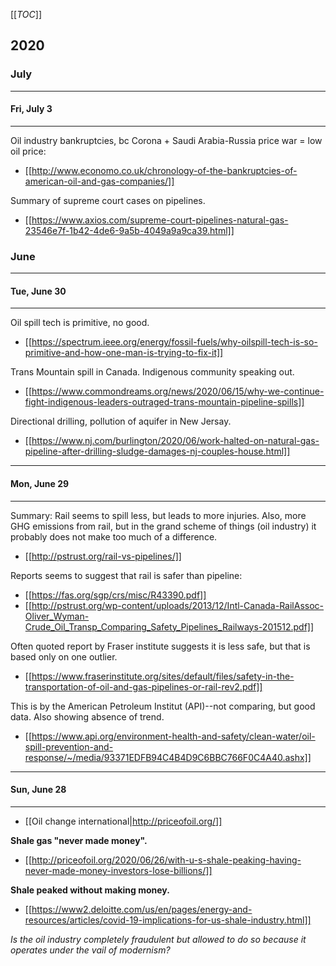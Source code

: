 [[_TOC_]]

## 2020

### July

---

#### Fri, July 3

---

Oil industry bankruptcies, bc Corona + Saudi Arabia-Russia price war = low oil price:

* [[http://www.economo.co.uk/chronology-of-the-bankruptcies-of-american-oil-and-gas-companies/]]

Summary of supreme court cases on pipelines.

* [[https://www.axios.com/supreme-court-pipelines-natural-gas-23546e7f-1b42-4de6-9a5b-4049a9a9ca39.html]]

### June

---

#### Tue, June 30

---

Oil spill tech is primitive, no good.

* [[https://spectrum.ieee.org/energy/fossil-fuels/why-oilspill-tech-is-so-primitive-and-how-one-man-is-trying-to-fix-it]]

Trans Mountain spill in Canada. Indigenous community speaking out.

* [[https://www.commondreams.org/news/2020/06/15/why-we-continue-fight-indigenous-leaders-outraged-trans-mountain-pipeline-spills]]

Directional drilling, pollution of aquifer in New Jersay.

* [[https://www.nj.com/burlington/2020/06/work-halted-on-natural-gas-pipeline-after-drilling-sludge-damages-nj-couples-house.html]]

---

#### Mon, June 29

---

Summary: Rail seems to spill less, but leads to more injuries. Also, more GHG emissions from rail, but in the grand scheme of things (oil industry) it probably does not make too much of a difference.

* [[http://pstrust.org/rail-vs-pipelines/]]

Reports seems to suggest that rail is safer than pipeline:

* [[https://fas.org/sgp/crs/misc/R43390.pdf]]
* [[http://pstrust.org/wp-content/uploads/2013/12/Intl-Canada-RailAssoc-Oliver_Wyman-Crude_Oil_Transp_Comparing_Safety_Pipelines_Railways-201512.pdf]]

Often quoted report by Fraser institute suggests it is less safe, but that is based only on one outlier.

* [[https://www.fraserinstitute.org/sites/default/files/safety-in-the-transportation-of-oil-and-gas-pipelines-or-rail-rev2.pdf]]

This is by the American Petroleum Institut (API)--not comparing, but good data. Also showing absence of trend.

* [[https://www.api.org/environment-health-and-safety/clean-water/oil-spill-prevention-and-response/~/media/93371EDFB94C4B4D9C6BBC766F0C4A40.ashx]]

---

#### Sun, June 28

---

* [[Oil change international|http://priceofoil.org/]]

**Shale gas "never made money".**

* [[http://priceofoil.org/2020/06/26/with-u-s-shale-peaking-having-never-made-money-investors-lose-billions/]]

**Shale peaked without making money.**

* [[https://www2.deloitte.com/us/en/pages/energy-and-resources/articles/covid-19-implications-for-us-shale-industry.html]]

*Is the oil industry completely fraudulent but allowed to do so because it operates under the vail of modernism?*